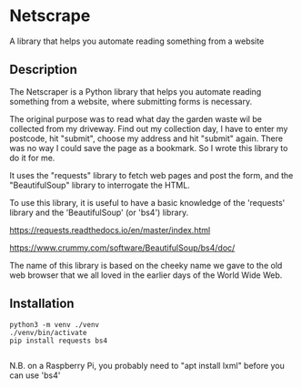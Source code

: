 # Netscrape
A library that helps you automate reading something from a website

## Description

The Netscraper is a Python library that helps you automate reading
something from a website, where submitting forms is necessary.

The original purpose was to read what day the garden waste wil be collected
from my driveway. Find out my collection day, I have to enter my postcode,
hit "submit", choose my address and hit "submit" again. There was no way
I could save the page as a bookmark. So I wrote this library to do it for me.

It uses the "requests" library to fetch web pages and post the form, and
the "BeautifulSoup" library to interrogate the HTML.


To use this library, it is useful to have a basic knowledge of the
'requests' library and the 'BeautifulSoup' (or 'bs4') library.

https://requests.readthedocs.io/en/master/index.html

https://www.crummy.com/software/BeautifulSoup/bs4/doc/

The name of this library is based on the cheeky name we gave to the old web
browser that we all loved in the earlier days of the World Wide Web.


## Installation
```
python3 -m venv ./venv
./venv/bin/activate
pip install requests bs4


```

N.B. on a Raspberry Pi, you probably need to "apt install lxml"
before you can use 'bs4'
